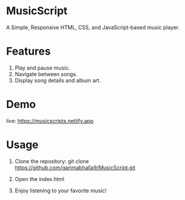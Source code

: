 # MusicScript
A Simple, Responsive HTML, CSS, and JavaScript-based music player.

# Features
1) Play and pause music.
2) Navigate between songs.
3) Display song details and album art.

# Demo
live: https://musicscripts.netlify.app

# Usage
1) Clone the repository:
   git clone https://github.com/garimabhalla9/MusicScript.git

3) Open the index.html
4) Enjoy listening to your favorite music!
